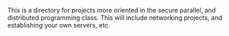 This is a directory for projects more oriented in the secure parallel, and distributed programming class.
This will include networking projects, and establishing your own servers, etc.
